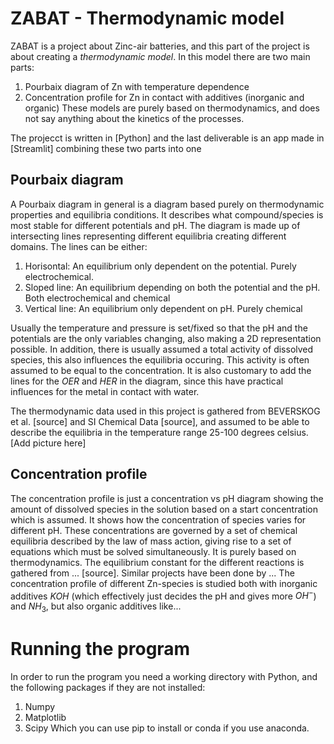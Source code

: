 # ZABAT - Thermodynamic model

ZABAT is a project about Zinc-air batteries, and this part of the project is about creating a *thermodynamic model*. In this model there are two main parts:
1. Pourbaix diagram of Zn with temperature dependence
2. Concentration profile for Zn in contact with additives (inorganic and organic)
These models are purely based on thermodynamics, and does not say anything about the kinetics of the processes. 

The projecct is written in [Python] and the last deliverable is an app made in [Streamlit] combining these two parts into one

## Pourbaix diagram
A Pourbaix diagram in general is a diagram based purely on thermodynamic properties and equilibria conditions. It describes what compound/species is most stable for different potentials and pH. The diagram is made up of intersecting lines representing different equilibria creating different domains. The lines can be either:

1. Horisontal: An equilibrium only dependent on the potential. Purely electrochemical.
2. Sloped line: An equilibrium depending on both the potential and the pH. Both electrochemical and chemical
3. Vertical line: An equilibrium only dependent on pH. Purely chemical

Usually the temperature and pressure is set/fixed so that the pH and the potentials are the only variables changing, also making a 2D representation possible. In addition, there is usually assumed a total activity of dissolved species, this also influences the equilibria occuring. This activity is often assumed to be equal to the concentration. It is also customary to add the lines for the *OER* and *HER* in the diagram, since this have practical influences for the metal in contact with water. 

The thermodynamic data used in this project is gathered from BEVERSKOG et al. [source] and SI Chemical Data [source], and assumed to be able to describe the equilibria in the temperature range 25-100 degrees celsius. 
[Add picture here]

## Concentration profile
The concentration profile is just a concentration vs pH diagram showing the amount of dissolved species in the solution based on a start concentration which is assumed. It shows how the concentration of species varies for different pH. These concentrations are governed by a set of chemical equilibria described by the law of mass action, giving rise to a set of equations which must be solved simultaneously. It is purely based on thermodynamics. The equilibrium constant for the different reactions is gathered from  ... [source]. Similar projects have been done by ...
The concentration profile of different Zn-species is studied both with inorganic additives $KOH$ (which effectively just decides the pH and gives more $OH^{-}$) and $NH_{3}$, but also organic additives like...

# Running the program
In order to run the program you need a working directory with Python, and the following packages if they are not installed:
1. Numpy
2. Matplotlib
3. Scipy
Which you can use pip to install or conda if you use anaconda.

